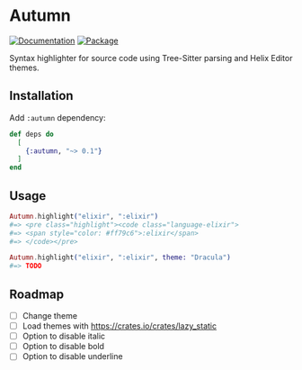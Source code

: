 # Autumn

[![Documentation](http://img.shields.io/badge/hex.pm-docs-green.svg?style=flat)](https://hexdocs.pm/autumn)
[![Package](https://img.shields.io/hexpm/v/live_monaco_editor.svg)](https://hex.pm/packages/autumn)

Syntax highlighter for source code using Tree-Sitter parsing and Helix Editor themes.

## Installation

Add `:autumn` dependency:

```elixir
def deps do
  [
    {:autumn, "~> 0.1"}
  ]
end
```

## Usage

```elixir
Autumn.highlight("elixir", ":elixir")
#=> <pre class="highlight"><code class="language-elixir">
#=> <span style="color: #ff79c6">:elixir</span>
#=> </code></pre>

Autumn.highlight("elixir", ":elixir", theme: "Dracula")
#=> TODO
```
## Roadmap
- [ ] Change theme
- [ ] Load themes with https://crates.io/crates/lazy_static
- [ ] Option to disable italic
- [ ] Option to disable bold
- [ ] Option to disable underline
